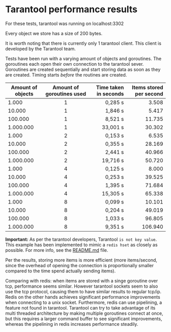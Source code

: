 # Tarantool performance results

For these tests, tarantool was running on localhost:3302

Every object we store has a size of 200 bytes.

It is worth noting that there is currently only 1 tarantool client. This client is
developed by the Tarantool team.

Tests have been run with a varying amount of objects and goroutines. The goroutines
each open their own connection to the tarantool sever. Goroutines are created sequentially
and start storing data as soon as they are created. Timing starts *before* the routines are created.

| Amount of objects | Amount of goroutines used | Time taken in seconds | Items stored per second |
| --- | :---: | ---: | ---: |
| 1.000 | 1 | 0,285 s | 3.508 |
| 10.000 | 1 | 1,846 s | 5.417 |
| 100.000 | 1 | 8,521 s | 11.735 |
| 1.000.000 | 1 | 33,001 s | 30.302 |
| 1.000 | 2 | 0,153 s | 6.535 |
| 10.000 | 2 | 0,355 s | 28.169 |
| 100.000 | 2 | 2,441 s | 40.966 |
| 1.000.000 | 2 | 19,716 s | 50.720 |
| 1.000 | 4 | 0,125 s | 8.000 |
| 10.000 | 4 | 0,253 s | 39.525 |
| 100.000 | 4 | 1,395 s | 71.684 |
| 1.000.000 | 4 | 15,305 s | 65.338 |
| 1.000 | 8 | 0,099 s | 10.101 |
| 10.000 | 8 | 0,204 s | 49.019 |
| 100.000 | 8 | 1,033 s | 96.805 |
| 1.000.000 | 8 | 9,351 s | 106.940 |

**Important:** As per the tarantool developers, Tarantool `is not key value`. This example
has been implemented to mimic a `redis hset` as closely as possible. For more info, see
the [README.md](README.md) file.

Per the results, storing more items is more efficient (more items/second, since the overhead of
opening the connection is proportionally smaller compared to the time spend actually sending items).

Comparing with redis: when items are stored with a singe goroutine over tcp, performance seems similar.
However tarantool sockets seem to also use the tcp protocol, causing them to have similar results
to regular tcp/ip. Redis on the other hands achieves significant performance improvements when
connecting to a unix socket. Furthermore, redis can use pipelining, a feature not found in
tarantool. Tarantool can try to take advantage of its multi threaded architecture by
making multiple goroutines connect at once, but this requires a larger command buffer
to see significant improvements, whereas the pipelining in redis increases performance
steadily.
